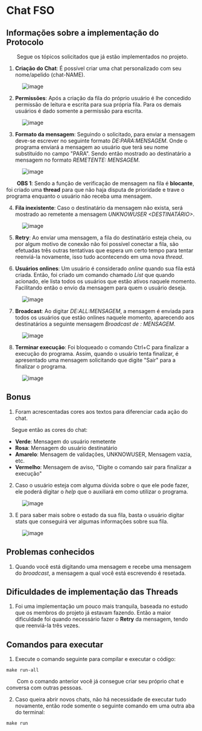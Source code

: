 # Chat FSO

## Informações sobre a implementação do Protocolo

&emsp;&emsp;Segue os tópicos solicitados que já estão implementados no projeto.

1. **Criação do Chat**: É possível criar uma chat personalizado com seu nome/apelido (chat-NAME).

&emsp;&emsp;&emsp;![image](https://user-images.githubusercontent.com/26297247/59007715-0c574680-87fe-11e9-9e2e-4b72fb779a14.png)

2. **Permissões**: Após a criação da fila do próprio usuário é lhe concedido permissão de leitura e escrita para sua própria fila. Para os demais usuários é dado somente a permissão para escrita.

&emsp;&emsp;&emsp;![image](https://user-images.githubusercontent.com/26297247/59007785-5d673a80-87fe-11e9-96ab-686630890c85.png)


3. **Formato da mensagem**: Seguindo o solicitado, para enviar a mensagem deve-se escrever no seguinte formato _DE:PARA:MENSAGEM_. Onde o programa enviará a mensagem ao usuário que terá seu nome substituído no campo "PARA". Sendo então mostrado ao destinatário a mensagem no formato _REMETENTE: MENSAGEM_.

&emsp;&emsp;&emsp;![image](https://user-images.githubusercontent.com/26297247/59007841-97d0d780-87fe-11e9-92e4-31ba10cbcd99.png)

&emsp;&emsp;**OBS 1**: Sendo a função de verificação de mensagem na fila é **blocante**, foi criado uma **thread** para que não haja disputa de prioridade e trave o programa enquanto o usuário não receba uma mensagem.

4. **Fila inexistente**: Caso o destinatário da mensagem não exista, será mostrado ao remetente a mensagem _UNKNOWUSER <DESTINATÁRIO>_.

&emsp;&emsp;&emsp;![image](https://user-images.githubusercontent.com/26297247/59008014-66a4d700-87ff-11e9-9356-ebf1aa78be0d.png)

5. **Retry**: Ao enviar uma mensagem, a fila do destinatário esteja cheia, ou por algum motivo de conexão não foi possível conectar a fila, são efetuadas três outras tentativas que espera um certo tempo para tentar reenviá-la novamente, isso tudo acontecendo em uma nova _thread_.

6. **Usuários onlines**: Um usuário é considerado _online_ quando sua fila está criada. Então, foi criado um comando chamado _List_ que quando acionado, ele lista todos os usuários que estão ativos naquele momento. Facilitando então o envio da mensagem para quem o usuário deseja.

&emsp;&emsp;&emsp;![image](https://user-images.githubusercontent.com/26297247/59008080-97850c00-87ff-11e9-9594-ff97bd27024c.png)

7. **Broadcast**: Ao digitar _DE:ALL:MENSAGEM_, a mensagem é enviada para todos os usuários que estão onlines naquele momento, aparecendo aos destinatários a seguinte mensagem _Broadcast de <REMETENTE>: MENSAGEM_.

&emsp;&emsp;&emsp;![image](https://user-images.githubusercontent.com/26297247/59008103-b4b9da80-87ff-11e9-964c-cdf03308bcf6.png)

8. **Terminar execução**: Foi bloqueado o comando Ctrl+C para finalizar a execução do programa. Assim, quando o usuário tenta finalizar, é apresentado uma mensagem solicitando que digite "Sair" para a finalizar o programa.

&emsp;&emsp;&emsp;![image](https://user-images.githubusercontent.com/26297247/59008152-df0b9800-87ff-11e9-9c8e-fe923242cff5.png)

## Bonus

1. Foram acrescentadas cores aos textos para diferenciar cada ação do chat.

&emsp;Segue então as cores do chat:

* **Verde**: Mensagem do usuário remetente
* **Rosa**: Mensagem do usuário destinatário
* **Amarelo**: Mensagem de validações, UNKNOWUSER, Mensagem vazia, etc.
* **Vermelho**: Mensagem de aviso, "Digite o comando sair para finalizar a execução"


2. Caso o usuário esteja com alguma dúvida sobre o que ele pode fazer, ele poderá digitar o _help_ que o auxiliará em como utilizar o programa.

&emsp;&emsp;&emsp;![image](https://user-images.githubusercontent.com/26297247/59008223-390c5d80-8800-11e9-98c8-98c5e6126db0.png)

3. E para saber mais sobre o estado da sua fila, basta o usuário digitar stats que conseguirá ver algumas informações sobre sua fila.

&emsp;&emsp;&emsp;![image](https://user-images.githubusercontent.com/26297247/59008268-635e1b00-8800-11e9-87f2-322a66780268.png)

## Problemas conhecidos

1. Quando você está digitando uma mensagem e recebe uma mensagem do _broadcast_, a mensagem a qual você está escrevendo é resetada.


## Dificuldades de implementação das Threads

1. Foi uma implementação um pouco mais tranquila, baseada no estudo que os membros do projeto já estavam fazendo. Então a maior dificuldade foi quando necessário fazer o **Retry** da mensagem, tendo que reenviá-la três vezes.

## Comandos para executar

1. Execute o comando seguinte para compilar e executar o código:
```
make run-all
```

&emsp;&emsp;Com o comando anterior você já consegue criar seu próprio chat e conversa com outras pessoas.

2. Caso queira abrir novos chats, não há necessidade de executar tudo novamente, então rode somente o seguinte comando em uma outra aba do terminal:
```
make run
```
